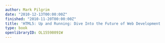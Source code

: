 ```yaml
---
author: Mark Pilgrim
date: "2010-12-13T00:00:00Z"
finished: "2010-11-20T00:00:00Z"
title: 'HTML5: Up and Running: Dive Into the Future of Web Development'
type: book
openlibraryID: OL15598091W
---
```

